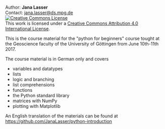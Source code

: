 Author: **Jana Lasser**  
Contact: jana.lasser@ds.mpg.de  
<a rel="license" href="http://creativecommons.org/licenses/by/4.0/"><img alt="Creative Commons License" style="border-width:0" src="https://i.creativecommons.org/l/by/4.0/88x31.png" /></a><br />This work is licensed under a <a rel="license" href="http://creativecommons.org/licenses/by/4.0/">Creative Commons Attribution 4.0 International License</a>.

This is the course material for the "python for beginners" course tought at the Geoscience faculty of the University of Göttingen from June 10th-11th 2017.

The course material is in German only and covers
* variables and datatypes
* lists
* logic and branching
* list comprehensions
* functions
* the Python standard library
* matrices with NumPy
* plotting with Matplotlib

An English translation of the materials can be found at https://github.com/JanaLasser/python-introduction

